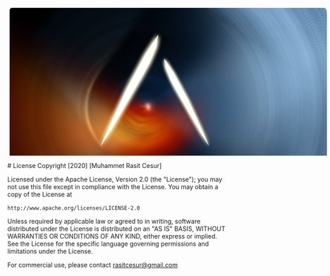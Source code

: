 

<p align="center"style="width:730px;height:340px;overflow:hidden;">
<img 
    style="width:730px;height:420px;" src="https://github.com/rasitcesur/Alcybe/blob/master/images/alcybe.png"></img>
</p>
# License
Copyright [2020] [Muhammet Rasit Cesur]

Licensed under the Apache License, Version 2.0 (the "License");
you may not use this file except in compliance with the License.
You may obtain a copy of the License at

    http://www.apache.org/licenses/LICENSE-2.0

Unless required by applicable law or agreed to in writing, software
distributed under the License is distributed on an "AS IS" BASIS,
WITHOUT WARRANTIES OR CONDITIONS OF ANY KIND, either express or implied.
See the License for the specific language governing permissions and
limitations under the License.

For commercial use, please contact rasitcesur@gmail.com
